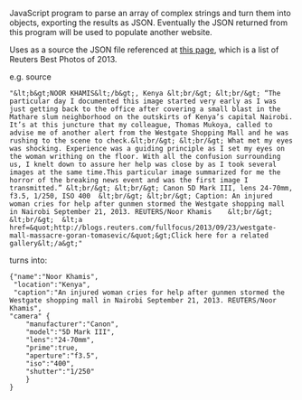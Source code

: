 JavaScript program to parse an array of complex strings and turn them into objects, exporting the results as JSON. Eventually the JSON returned from this program will be used to populate another website.

Uses as a source the JSON file referenced at [this page](http://blogs.reuters.com/fullfocus/2013/12/01/best-photos-of-the-year-2013/), which is a list of Reuters Best Photos of 2013.

e.g. source

```
"&lt;b&gt;NOOR KHAMIS&lt;/b&gt;, Kenya &lt;br/&gt; &lt;br/&gt; “The particular day I documented this image started very early as I was just getting back to the office after covering a small blast in the Mathare slum neighborhood on the outskirts of Kenya’s capital Nairobi. It’s at this juncture that my colleague, Thomas Mukoya, called to advise me of another alert from the Westgate Shopping Mall and he was rushing to the scene to check.&lt;br/&gt; &lt;br/&gt; What met my eyes was shocking. Experience was a guiding principle as I set my eyes on the woman writhing on the floor. With all the confusion surrounding us, I knelt down to assure her help was close by as I took several images at the same time.This particular image summarized for me the horror of the breaking news event and was the first image I transmitted.” &lt;br/&gt; &lt;br/&gt; Canon 5D Mark III, lens 24-70mm, f3.5, 1/250, ISO 400  &lt;br/&gt; &lt;br/&gt; Caption: An injured woman cries for help after gunmen stormed the Westgate shopping mall in Nairobi September 21, 2013. REUTERS/Noor Khamis    &lt;br/&gt; &lt;br/&gt;  &lt;a href=&quot;http://blogs.reuters.com/fullfocus/2013/09/23/westgate-mall-massacre-goran-tomasevic/&quot;&gt;Click here for a related gallery&lt;/a&gt;"
```

turns into:

```
{"name":"Noor Khamis",
 "location":"Kenya",
 "caption":"An injured woman cries for help after gunmen stormed the Westgate shopping mall in Nairobi September 21, 2013. REUTERS/Noor Khamis",
"camera" {
    "manufacturer":"Canon",
    "model":"5D Mark III",
	"lens":"24-70mm",
	"prime":true,
	"aperture":"f3.5",
	"iso":"400",
	"shutter":"1/250"
	}
}
```